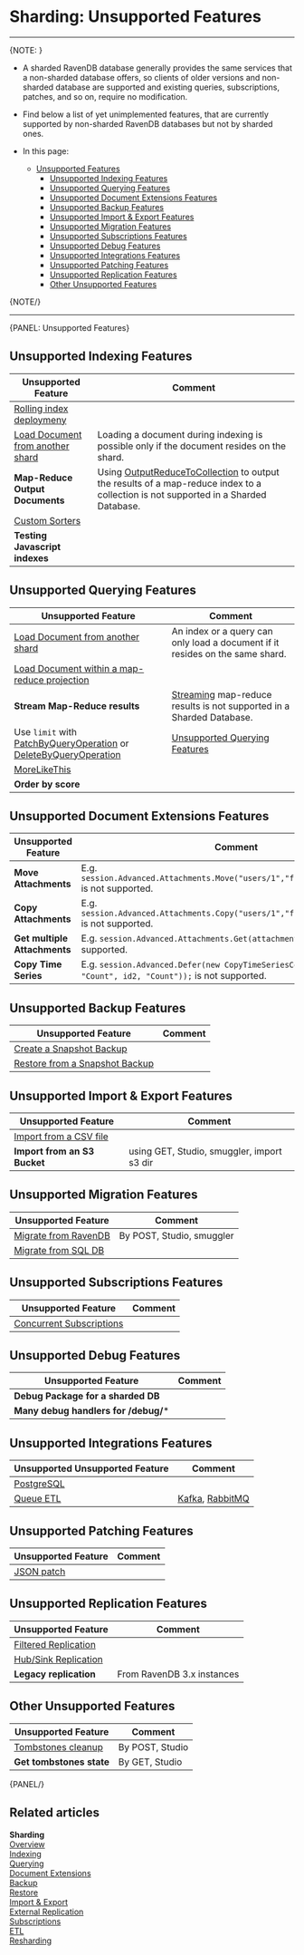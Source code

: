 ﻿# Sharding: Unsupported Features
---

{NOTE: }

* A sharded RavenDB database generally provides the same services that 
  a non-sharded database offers, so clients of older versions and non-sharded 
  database are supported and existing queries, subscriptions, patches, 
  and so on, require no modification.  
* Find below a list of yet unimplemented features, that are currently 
  supported by non-sharded RavenDB databases but not by sharded ones.  
  
* In this page:  
   * [Unsupported Features](../sharding/unsupported#unsupported-features)  
      * [Unsupported Indexing Features](../sharding/unsupported#unsupported-indexing-features)  
      * [Unsupported Querying Features](../sharding/unsupported#unsupported-querying-features)  
      * [Unsupported Document Extensions Features](../sharding/unsupported#unsupported-document-extensions-features)  
      * [Unsupported Backup Features](../sharding/unsupported#unsupported-backup-features)  
      * [Unsupported Import & Export Features](../sharding/unsupported#unsupported-import--export-features)  
      * [Unsupported Migration Features](../sharding/unsupported#unsupported-migration-features)  
      * [Unsupported Subscriptions Features](../sharding/unsupported#unsupported-subscriptions-features)  
      * [Unsupported Debug Features](../sharding/unsupported#unsupported-debug-features)  
      * [Unsupported Integrations Features](../sharding/unsupported#unsupported-integrations-features)  
      * [Unsupported Patching Features](../sharding/unsupported#unsupported-patching-features)  
      * [Unsupported Replication Features](../sharding/unsupported#unsupported-replication-features)  
      * [Other Unsupported Features](../sharding/unsupported#other-unsupported-features)  
  
{NOTE/}

---
{PANEL: Unsupported Features}

## Unsupported Indexing Features

| Unsupported Feature | Comment | 
| ------------- | ------------- | 
| [Rolling index deploymeny](../indexes/rolling-index-deployment) |  | 
| [Load Document from another shard](../sharding/indexing#unsupported-indexing-features) | Loading a document during indexing is possible only if the document resides on the shard. | 
| **Map-Reduce Output Documents** | Using [OutputReduceToCollection](../indexes/map-reduce-indexes#map-reduce-output-documents) to output the results of a map-reduce index to a collection is not supported in a Sharded Database. | 
| [Custom Sorters](../indexes/querying/sorting#creating-a-custom-sorter) |  | 
| **Testing Javascript indexes** |  | 

## Unsupported Querying Features

| Unsupported Feature | Comment | 
| ------------- | ------------- | 
| [Load Document from another shard](../sharding/indexing#unsupported-indexing-features) | An index or a query can only load a document if it resides on the same shard. | 
| [Load Document within a map-reduce projection](../sharding/querying#projection) |  | 
| **Stream Map-Reduce results** | [Streaming](../client-api/session/querying/how-to-stream-query-results#stream-an-index-query) map-reduce results is not supported in a Sharded Database. | 
| Use `limit` with [PatchByQueryOperation](../client-api/operations/patching/set-based#patchbyqueryoperation) or [DeleteByQueryOperation](../client-api/operations/delete-by-query) | [Unsupported Querying Features](../sharding/querying#unsupported-querying-features) | 
| [MoreLikeThis](../client-api/session/querying/how-to-use-morelikethis) |  | 
| **Order by score** |  | 

## Unsupported Document Extensions Features

| Unsupported Feature | Comment | 
| ------------- | ------------- | 
| **Move Attachments** | E.g. `session.Advanced.Attachments.Move("users/1","foo","users/2","bar");` is not supported. | 
| **Copy Attachments** | E.g. `session.Advanced.Attachments.Copy("users/1","foo","users/2","bar");` is not supported. | 
| **Get multiple Attachments** | E.g. `session.Advanced.Attachments.Get(attachmentNames)` is not supported. | 
| **Copy Time Series** | E.g. `session.Advanced.Defer(new CopyTimeSeriesCommandData(id,  "Count", id2, "Count"));` is not supported. | 

## Unsupported Backup Features

| Unsupported Feature | Comment | 
| ------------- | ------------- | 
| [Create a Snapshot Backup](../sharding/backup-and-restore/backup#backup-type) |  | 
| [Restore from a Snapshot Backup](../sharding/backup-and-restore/restore#sharding-restore) |  | 

## Unsupported Import & Export Features

| Unsupported Feature | Comment | 
| ------------- | ------------- | 
| [Import from a CSV file](../studio/database/tasks/import-data/import-from-csv) |  | 
| **Import from an S3 Bucket** | using GET, Studio, smuggler, import s3 dir | 


## Unsupported Migration Features

| Unsupported Feature | Comment | 
| ------------- | ------------- | 
| [Migrate from RavenDB](../studio/database/tasks/import-data/import-from-ravendb) | By POST, Studio, smuggler | 
| [Migrate from SQL DB](../studio/database/tasks/import-data/import-from-sql) |  | 

## Unsupported Subscriptions Features

| Unsupported Feature | Comment | 
| ------------- | ------------- | 
| [Concurrent Subscriptions](../client-api/data-subscriptions/concurrent-subscriptions) |  | 

## Unsupported Debug Features

| Unsupported Feature | Comment | 
| ------------- | ------------- | 
| **Debug Package for a sharded DB** |  | 
| **Many debug handlers for /debug/*** |  | 

## Unsupported Integrations Features

| Unsupported Unsupported Feature | Comment | 
| ------------- | ------------- | 
| [PostgreSQL](../integrations/postgresql-protocol/overview) |  | 
| [Queue ETL](../server/ongoing-tasks/etl/queue-etl/overview) | [Kafka](../server/ongoing-tasks/etl/queue-etl/kafka), [RabbitMQ](../server/ongoing-tasks/etl/queue-etl/rabbit-mq) | 

## Unsupported Patching Features

| Unsupported Feature | Comment | 
| ------------- | ------------- | 
| [JSON patch](../client-api/operations/patching/json-patch-syntax) |  | 

## Unsupported Replication Features

| Unsupported Feature | Comment | 
| ------------- | ------------- | 
| [Filtered Replication](../studio/database/tasks/ongoing-tasks/hub-sink-replication/overview#filtered-replication) |  | 
| [Hub/Sink Replication](../studio/database/tasks/ongoing-tasks/hub-sink-replication/overview) |  | 
| **Legacy replication** | From RavenDB 3.x instances | 

## Other Unsupported Features

| Unsupported Feature | Comment | 
| ------------- | ------------- | 
| [Tombstones cleanup](../glossary/tombstone#tombstone-cleaning) | By POST, Studio | 
| **Get tombstones state** | By GET, Studio | 

{PANEL/}

## Related articles

**Sharding**  
[Overview](../sharding/overview)  
[Indexing](../sharding/indexing)  
[Querying](../sharding/querying)  
[Document Extensions](../sharding/document-extensions)  
[Backup](../sharding/backup-and-restore/backup)  
[Restore](../sharding/backup-and-restore/restore)  
[Import & Export](../sharding/import-and-export)  
[External Replication](../sharding/external-replication)  
[Subscriptions](../sharding/subscriptions)  
[ETL](../sharding/etl)  
[Resharding](../sharding/resharding)  

